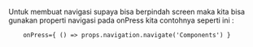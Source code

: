 Untuk membuat navigasi supaya bisa berpindah screen maka kita bisa gunakan properti navigasi pada onPress kita contohnya seperti ini :

```
    onPress={ () => props.navigation.navigate('Components') }
```
